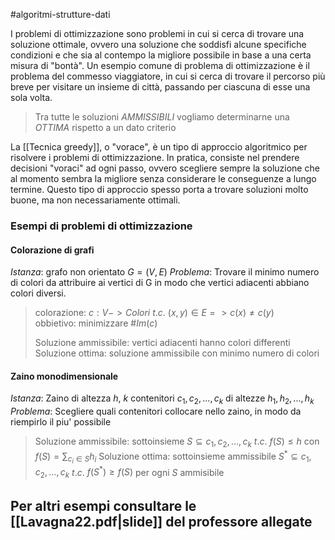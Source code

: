 #algoritmi-strutture-dati 

I problemi di ottimizzazione sono problemi in cui si cerca di trovare una soluzione ottimale, ovvero una soluzione che soddisfi alcune specifiche condizioni e che sia al contempo la migliore possibile in base a una certa misura di "bontà". Un esempio comune di problema di ottimizzazione è il problema del commesso viaggiatore, in cui si cerca di trovare il percorso più breve per visitare un insieme di città, passando per ciascuna di esse una sola volta.

>Tra tutte le soluzioni *AMMISSIBILI* 
>vogliamo determinarne una *OTTIMA* 
>rispetto a un dato criterio

La [[Tecnica greedy]], o "vorace", è un tipo di approccio algoritmico per risolvere i problemi di ottimizzazione. In pratica, consiste nel prendere decisioni "voraci" ad ogni passo, ovvero scegliere sempre la soluzione che al momento sembra la migliore senza considerare le conseguenze a lungo termine. Questo tipo di approccio spesso porta a trovare soluzioni molto buone, ma non necessariamente ottimali.

### Esempi di problemi di ottimizzazione

#### Colorazione di grafi
_Istanza_: grafo non orientato $G=(V,E)$
_Problema_: Trovare il minimo numero di colori da attribuire ai vertici di G in modo che vertici adiacenti abbiano colori diversi.

>colorazione: $c: V -> Colori$ $t.c.$ $(x, y) \in E => c(x) \ne c(y)$  
>obbietivo: minimizzare $\#Im(c)$
>
>Soluzione ammissibile: vertici adiacenti hanno colori differenti
>Soluzione ottima: soluzione ammissibile con minimo numero di colori

#### Zaino monodimensionale
_Istanza_: Zaino di altezza $h$, $k$ contenitori $c_1, c_2,...,c_k$ di altezze $h_1, h_2,..., h_k$
_Problema_: Scegliere quali contenitori collocare nello zaino, in modo da riempirlo il piu' possibile

>Soluzione ammissibile: sottoinsieme $S \subseteq {c_1, c_2,...,c_k}$  $t.c.$ $f(S) \le h$ con $f(S) = \sum_{c_i \in S}h_i$
>Soluzione ottima: sottoinsieme ammissibile $S^* \subseteq {c_1, c_2,...,c_k}$  $t.c.$ $f(S^*) \ge f(S)$ per ogni $S$ ammisibile


## Per altri esempi consultare le [[Lavagna22.pdf|slide]] del professore allegate
